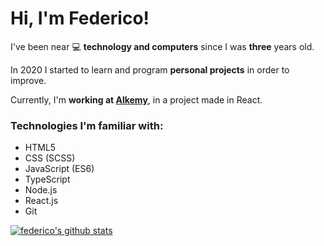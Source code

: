 <h1>Hi, I'm Federico!</h1>

<p align="left">I've been near 💻 <strong>technology and computers</strong> since I was <strong>three</strong> years old.</p>
<p align="left">In 2020 I started to learn and program <strong>personal projects</strong> in order to improve.</p>
<p align="left">Currently, I'm <strong>working at <a href="https://www.alkemy.org/">Alkemy</a></strong>, in a project made in React.</p>


<h3>Technologies I'm familiar with:</h3>

- HTML5
- CSS (SCSS)
- JavaScript (ES6)
- TypeScript
- Node.js
- React.js
- Git 
  
[![federico's github stats](https://github-readme-stats.vercel.app/api?username=federicoig&show_icons=true&count_private=true)](https://github.com/anuraghazra/github-readme-stats)


